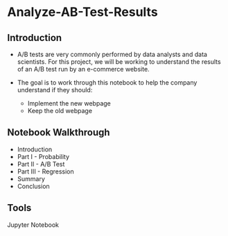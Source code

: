 # Analyze-AB-Test-Results



## Introduction

* A/B tests are very commonly performed by data analysts and data scientists. For this project, we will be working to understand the results of an A/B test run by an e-commerce website.

* The goal is to work through this notebook to help the company understand if they should:
  * Implement the new webpage
  * Keep the old webpage


## Notebook Walkthrough

* Introduction
* Part I - Probability
* Part II - A/B Test
* Part III - Regression
* Summary
* Conclusion


## Tools

Jupyter Notebook
